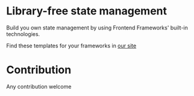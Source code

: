 # Library-free state management


Build you own state management by using Frontend Frameworks' built-in technologies.

Find these templates for your frameworks in [our site](https://lib-free-state.org/) 

# Contribution

Any contribution welcome

